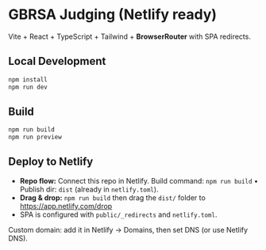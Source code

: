
# GBRSA Judging (Netlify ready)

Vite + React + TypeScript + Tailwind + **BrowserRouter** with SPA redirects.

## Local Development
```bash
npm install
npm run dev
```

## Build
```bash
npm run build
npm run preview
```

## Deploy to Netlify
- **Repo flow:** Connect this repo in Netlify. Build command: `npm run build` • Publish dir: `dist` (already in `netlify.toml`).
- **Drag & drop:** `npm run build` then drag the `dist/` folder to https://app.netlify.com/drop
- SPA is configured with `public/_redirects` and `netlify.toml`.

Custom domain: add it in Netlify → Domains, then set DNS (or use Netlify DNS).

